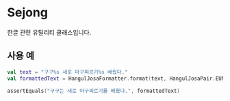 # Sejong
한글 관련 유틸리티 클래스입니다.
## 사용 예
```kotlin
val text = "구구%s 새로 마구찌르기%s 배웠다."
val formattedText = HangulJosaFormatter.format(text, HangulJosaPair.EUN_NEUN, HangulJosaPair.EUL_REUL)

assertEquals("구구는 새로 마구찌르기를 배웠다.", formattedText)
```